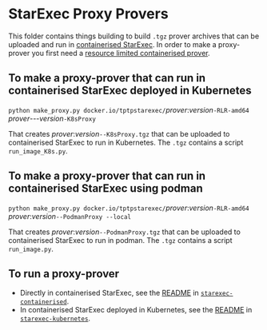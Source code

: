 # StarExec Proxy Provers

This folder contains things building to build `.tgz` prover archives that can be uploaded and 
run in [containerised StarExec](../starexec-containerised).
In order to make a proxy-prover you first need a 
[resource limited containerised prover](../provers-containerised).

## To make a proxy-prover that can run in containerised StarExec deployed in Kubernetes

`python make_proxy.py docker.io/tptpstarexec/`*prover*:*version*`-RLR-amd64` *prover*---*version*`-K8sProxy`

That creates *prover*:*version*`--K8sProxy.tgz` that can be uploaded to containerised 
StarExec to run in Kubernetes.
The `.tgz` contains a script `run_image_K8s.py`.

## To make a proxy-prover that can run in containerised StarExec using podman

`python make_proxy.py docker.io/tptpstarexec/`*prover*:*version*`-RLR-amd64` *prover*:*version*`--PodmanProxy --local`

That creates *prover*:*version*`--PodmanProxy.tgz` that can be uploaded to containerised 
StarExec to run in podman.
The `.tgz` contains a script `run_image.py`.

## To run a proxy-prover 

- Directly in containerised StarExec, see the [README](../starexec-containerised/README.md) in
  [`starexec-containerised`](../starexec-containerised).
- In containerised StarExec deployed in Kubernetes, see the 
  [README](../starexec-kubernetes/README.md) in
  [`starexec-kubernetes`](../starexec-kubernetes).


